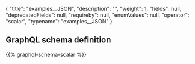 {
  "title": "examples__JSON",
  "description": "",
  "weight": 1,
  "fields": null,
  "deprecatedFields": null,
  "requireby": null,
  "enumValues": null,
  "operator": "scalar",
  "typename": "examples__JSON"
}
## GraphQL schema definition

{{% graphql-schema-scalar %}}
